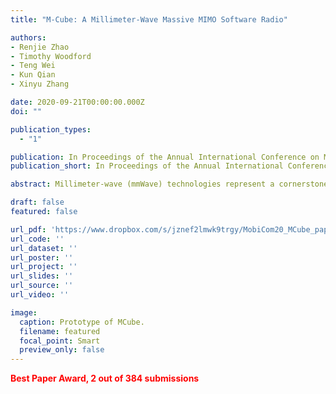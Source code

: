 ```yaml
---
title: "M-Cube: A Millimeter-Wave Massive MIMO Software Radio"

authors:
- Renjie Zhao
- Timothy Woodford
- Teng Wei
- Kun Qian
- Xinyu Zhang

date: 2020-09-21T00:00:00.000Z
doi: ""

publication_types:
  - "1"

publication: In Proceedings of the Annual International Conference on Mobile Computing and Networking (**MobiCom**) 2020
publication_short: In Proceedings of the Annual International Conference on Mobile Computing and Networking (**MobiCom**)

abstract: Millimeter-wave (mmWave) technologies represent a cornerstone for emerging wireless network infrastructure, and for RF sensing systems in security, health, and automotive domains. Through a MIMO array of phased arrays with hundreds of antenna elements, mmWave can boost wireless bit-rates to 100+ Gbps, and potentially achieve near-vision sensing resolution. However, the lack of an experimental platform has been impeding research in this field. This paper fills the gap with M3 (M-Cube), the first mmWave massive MIMO software radio. M3 features a fully reconfigurable array of phased arrays, with up to 8 RF chains and 256 antenna elements. Despite the orders of magnitude larger antenna arrays, its cost is orders of magnitude lower, even when compared with state-ofthe-art single RF chain mmWave software radios. The key design principle behind M3 is to hijack a low-cost commodity 802.11ad radio, separate the control path and data path inside, regenerate the phased array control signals, and recreate the data signals using a programmable baseband. Extensive experiments have demonstrated the effectiveness of the M3 design, and its usefulness for research in mmWave massive MIMO communication and sensing. 

draft: false
featured: false

url_pdf: 'https://www.dropbox.com/s/jznef2lmwk9trgy/MobiCom20_MCube_paper.pdf?dl=0'
url_code: ''
url_dataset: ''
url_poster: ''
url_project: ''
url_slides: ''
url_source: ''
url_video: ''

image:
  caption: Prototype of MCube.
  filename: featured
  focal_point: Smart
  preview_only: false
---
```

<span style="color:red"><strong>Best Paper Award, 2 out of 384 submissions</strong></span>
